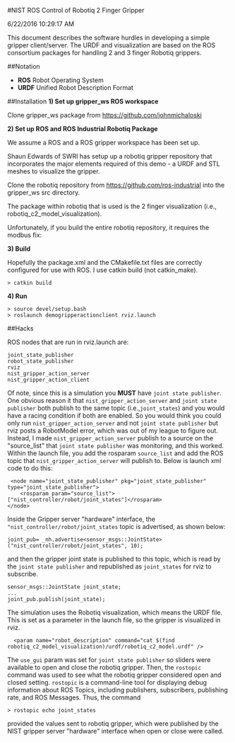#NIST ROS Control of Robotiq 2 Finger Gripper

6/22/2016 10:29:17 AM 


This document describes the software hurdles in developing  a simple gripper client/server. The URDF and visualization are based on the ROS consortium packages for handling 2 and 3 finger Robotiq grippers.


##Notation

- **ROS**	Robot Operating System
- **URDF**	Unified Robot Description Format

##Installation
**1) Set up gripper_ws ROS workspace**

Clone gripper_ws package from https://github.com/johnmichaloski


**2) Set up ROS and ROS Industrial Robotiq Package**

We assume a ROS and a ROS gripper workspace has been set up.

Shaun Edwards of SWRI has setup up a robotiq gripper repository  that incorporates the major elements required of this demo - a  URDF and STL meshes to visualize the gripper.

Clone the robotiq repository from https://github.com/ros-industrial into the gripper_ws src directory.

The package within robotiq that is used is the 2 finger visualization (i.e., robotiq_c2_model_visualization).

Unfortunately, if you build the entire robotiq repository, it requires the modbus fix:

**3) Build**

Hopefully the package.xml and the CMakefile.txt files are correctly configured for use with ROS. I use catkin build (not catkin_make). 

	> catkin build

**4) Run**

	> source devel/setup.bash
	> roslaunch demogripperactionclient rviz.launch

##Hacks

ROS nodes that are run in rviz.launch are:

	joint_state_publisher
	robot_state_publisher
	rviz
	nist_gripper_action_server
	nist_gripper_action_client

Of note, since this is a simulation you **MUST** have `joint state publisher`. One obvious reason it that `nist_gripper_action_server` and `joint state publisher`  both publish to the same topic (i.e.,`joint_states`) and you would have a racing condition if both are enabled. So you would think you could only run `nist_gripper_action_server` and not `joint state publisher` but rviz posts a RobotModel error, which was out of my league to figure out. Instead, I made `nist_gripper_action_server` publish to a source on the "source_list" that 
`joint state publisher` was monitoring, and this worked. Within the launch file, you add the rosparam  `source_list` and add the ROS topic that `nist_gripper_action_server` will publish to. Below is launch xml code to do this:

	 <node name="joint_state_publisher" pkg="joint_state_publisher" type="joint_state_publisher">
	    <rosparam param="source_list">["nist_controller/robot/joint_states"]</rosparam>
	</node>

Inside the Gripper server "hardware" interface, the `"nist_controller/robot/joint_states` topic is advertised, as shown below:

	joint_pub= _nh.advertise<sensor_msgs::JointState>("nist_controller/robot/joint_states", 10);

and then the gripper joint state is published to this topic, which is read by the `joint state publisher` and republished as `joint_states` for rviz to subscribe.

    sensor_msgs::JointState joint_state;
	...
	joint_pub.publish(joint_state);
 

The simulation uses the Robotiq visualization, which means the URDF file.  This is set as a parameter in the launch file, so the gripper is visualized in rviz.
 
	  <param name="robot_description" command="cat $(find robotiq_c2_model_visualization)/urdf/robotiq_c2_model.urdf" />

The `use_gui` param was set for `joint state publisher` so sliders were available to open and close the robotiq gripper. Then, the `rostopic` command was used to see what the robotiq gripper considered open and closed setting. `rostopic` is a command-line tool for displaying debug information about ROS Topics, including publishers, subscribers, publishing rate, and ROS Messages. Thus, the command
	
	> rostopic echo joint_states 

provided the values sent to robotiq gripper, which were published by the NIST gripper server "hardware" interface when open or close were called.
